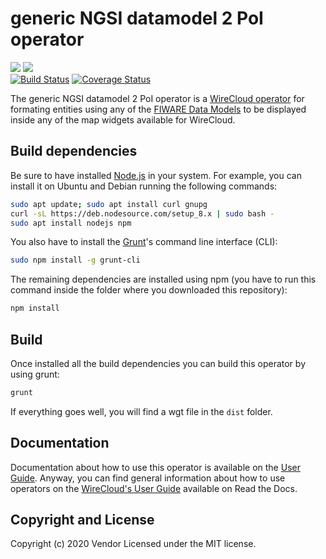 # generic NGSI datamodel 2 PoI operator

[![](https://nexus.lab.fiware.org/repository/raw/public/badges/chapters/visualization.svg)](https://www.fiware.org/developers/catalogue/)
![](https://img.shields.io/github/license/wirecloud-fiware/ngsi-datamodel2poi-operator.svg)<br/>
[![Build Status](https://travis-ci.org/wirecloud-fiware/ngsi-datamodel2poi-operator.svg?branch=develop)](https://travis-ci.org/wirecloud-fiware/ngsi-datamodel2poi-operator)
[![Coverage Status](https://coveralls.io/repos/github/wirecloud-fiware/ngsi-datamodel2poi-operator/badge.svg?branch=develop)](https://coveralls.io/github/wirecloud-fiware/ngsi-datamodel2poi-operator?branch=develop)

The generic NGSI datamodel 2 PoI operator is a [WireCloud operator](http://wirecloud.readthedocs.org/en/latest/) for formating
entities using any of the [FIWARE Data Models](https://schema.fiware.org) to be displayed inside any of the map widgets
available for WireCloud.

## Build dependencies

Be sure to have installed [Node.js](https://nodejs.org/) in your system. For example, you can install it on Ubuntu and Debian running the following commands:

```bash
sudo apt update; sudo apt install curl gnupg
curl -sL https://deb.nodesource.com/setup_8.x | sudo bash -
sudo apt install nodejs npm 
```

You also have to install the [Grunt](https://gruntjs.com/)'s command line interface (CLI):

```bash
sudo npm install -g grunt-cli
```

The remaining dependencies are installed using npm (you have to run this command
inside the folder where you downloaded this repository):

```bash
npm install
```


## Build

Once installed all the build dependencies you can build this operator by using grunt:

```bash
grunt
```

If everything goes well, you will find a wgt file in the `dist` folder.


## Documentation

Documentation about how to use this operator is available on the
[User Guide](src/doc/userguide.md). Anyway, you can find general information
about how to use operators on the
[WireCloud's User Guide](https://wirecloud.readthedocs.io/en/stable/user_guide/)
available on Read the Docs.

## Copyright and License

Copyright (c) 2020 Vendor
Licensed under the MIT license.
